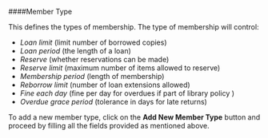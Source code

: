 ####Member Type

This defines the types of membership. The type of membership will control:
- *Loan limit* (limit number of borrowed copies) 
- *Loan period* (the length of a loan)
- *Reserve* (whether reservations can be made)
- *Reserve limit* (maximum number of items allowed to reserve)
- *Membership period* (length of membership)
- *Reborrow limit* (number of loan extensions allowed)
- *Fine each day* (fine per day for overdues if part of library policy )
- *Overdue grace period* (tolerance in days for late returns)

To add a new member type, click on the **Add New Member Type** button and proceed by filling all the fields provided as mentioned above. 
